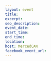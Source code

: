 ```yaml
---
layout: event
title:
excerpt:
seo_description:
event_date:
start_time:
end_time:
location:
host: MercedCAN
facebook_event_url:
---
```

